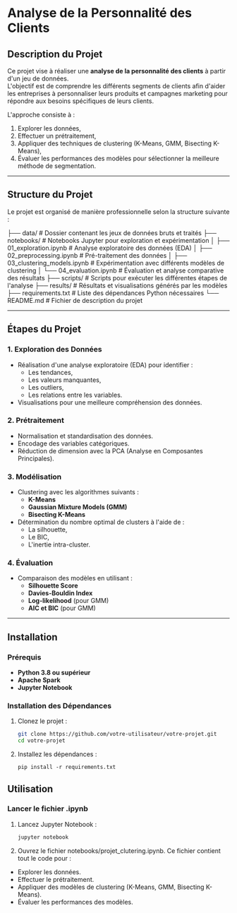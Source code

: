 # Analyse de la Personnalité des Clients

## Description du Projet

Ce projet vise à réaliser une **analyse de la personnalité des clients** à partir d'un jeu de données.  
L'objectif est de comprendre les différents segments de clients afin d'aider les entreprises à personnaliser leurs produits et campagnes marketing pour répondre aux besoins spécifiques de leurs clients.

L'approche consiste à :
1. Explorer les données,
2. Effectuer un prétraitement,
3. Appliquer des techniques de clustering (K-Means, GMM, Bisecting K-Means),
4. Évaluer les performances des modèles pour sélectionner la meilleure méthode de segmentation.

---

## Structure du Projet

Le projet est organisé de manière professionnelle selon la structure suivante :

├── data/ # Dossier contenant les jeux de données bruts et traités ├── notebooks/ # Notebooks Jupyter pour exploration et expérimentation │ ├── 01_exploration.ipynb # Analyse exploratoire des données (EDA) │ ├── 02_preprocessing.ipynb # Pré-traitement des données │ ├── 03_clustering_models.ipynb # Expérimentation avec différents modèles de clustering │ └── 04_evaluation.ipynb # Évaluation et analyse comparative des résultats ├── scripts/ # Scripts pour exécuter les différentes étapes de l'analyse ├── results/ # Résultats et visualisations générés par les modèles ├── requirements.txt # Liste des dépendances Python nécessaires └── README.md # Fichier de description du projet


---

## Étapes du Projet

### 1. Exploration des Données
- Réalisation d'une analyse exploratoire (EDA) pour identifier :
  - Les tendances,
  - Les valeurs manquantes,
  - Les outliers,
  - Les relations entre les variables.
- Visualisations pour une meilleure compréhension des données.

### 2. Prétraitement
- Normalisation et standardisation des données.
- Encodage des variables catégoriques.
- Réduction de dimension avec la PCA (Analyse en Composantes Principales).

### 3. Modélisation
- Clustering avec les algorithmes suivants :
  - **K-Means**
  - **Gaussian Mixture Models (GMM)**
  - **Bisecting K-Means**
- Détermination du nombre optimal de clusters à l'aide de :
  - La silhouette,
  - Le BIC,
  - L'inertie intra-cluster.

### 4. Évaluation
- Comparaison des modèles en utilisant :
  - **Silhouette Score**
  - **Davies-Bouldin Index**
  - **Log-likelihood** (pour GMM)
  - **AIC et BIC** (pour GMM)

---

## Installation

### Prérequis
- **Python 3.8 ou supérieur**
- **Apache Spark**
- **Jupyter Notebook**

### Installation des Dépendances
1. Clonez le projet :
   ```bash
   git clone https://github.com/votre-utilisateur/votre-projet.git
   cd votre-projet

2. Installez les dépendances :
   ```bas
   pip install -r requirements.txt
   ```

## Utilisation

### Lancer le fichier .ipynb
1. Lancez Jupyter Notebook :
   ```bash
   jupyter notebook
   ```
2. Ouvrez le fichier notebooks/projet_clutering.ipynb.
Ce fichier contient tout le code pour :
* Explorer les données.
* Effectuer le prétraitement.
* Appliquer des modèles de clustering (K-Means, GMM, Bisecting K-Means).
* Évaluer les performances des modèles.
